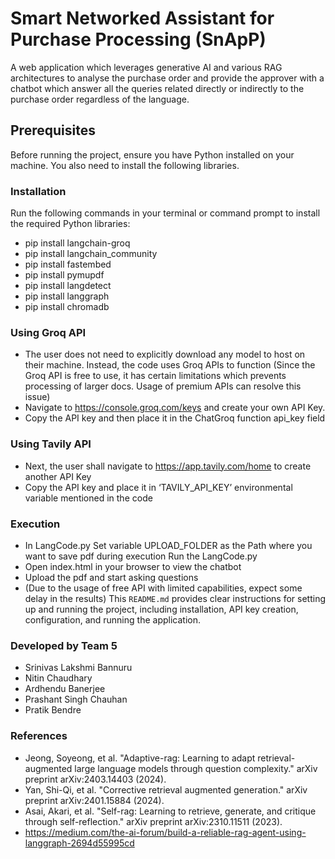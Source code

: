 # Smart Networked Assistant for Purchase Processing (SnApP)
A web application which leverages generative AI and various RAG architectures to analyse the purchase order and provide the approver with a chatbot which answer all the queries related directly or indirectly to the purchase order regardless of the language.
## Prerequisites
Before running the project, ensure you have Python installed on your machine. You also need to install the following libraries.
### Installation
Run the following commands in your terminal or command prompt to install the required Python libraries:
- pip install langchain-groq
- pip install langchain_community
- pip install fastembed
- pip install pymupdf
- pip install langdetect
- pip install langgraph
- pip install chromadb
### Using Groq API
- The user does not need to explicitly download any model to host on their machine. Instead, the code uses Groq APIs to function
(Since the Groq API is free to use, it has certain limitations which prevents processing of larger docs. Usage of premium APIs can resolve this issue)
- Navigate to https://console.groq.com/keys and create your own API Key.
- Copy the API key and then place it in the ChatGroq function api_key field
### Using Tavily API
- Next, the user shall navigate to https://app.tavily.com/home to create another API Key
- Copy the API key and place it in ‘TAVILY_API_KEY’ environmental variable mentioned in the code
### Execution
- In LangCode.py Set variable UPLOAD_FOLDER as the Path where you want to save pdf during execution
Run the LangCode.py
- Open index.html in your browser to view the chatbot
- Upload the pdf and start asking questions
- (Due to the usage of free API with limited capabilities, expect some delay in the results)
This `README.md` provides clear instructions for setting up and running the project, including installation, API key creation, configuration, and running the application.
### Developed by Team 5
- Srinivas Lakshmi Bannuru
- Nitin Chaudhary
- Ardhendu Banerjee
-  Prashant Singh Chauhan
- Pratik Bendre
### References
- Jeong, Soyeong, et al. "Adaptive-rag: Learning to adapt retrieval-augmented large language models through question complexity." arXiv preprint arXiv:2403.14403 (2024).
- Yan, Shi-Qi, et al. "Corrective retrieval augmented generation." arXiv preprint arXiv:2401.15884 (2024).
- Asai, Akari, et al. "Self-rag: Learning to retrieve, generate, and critique through self-reflection." arXiv preprint arXiv:2310.11511 (2023).
- https://medium.com/the-ai-forum/build-a-reliable-rag-agent-using-langgraph-2694d55995cd


